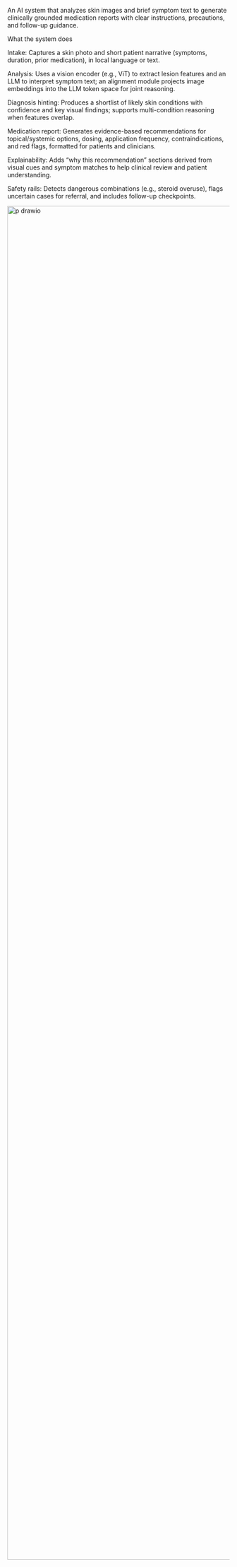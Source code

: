 
An AI system that analyzes skin images and brief symptom text to generate clinically grounded medication reports with clear instructions, precautions, and follow-up guidance.

What the system does

Intake: Captures a skin photo and short patient narrative (symptoms, duration, prior medication), in local language or text.

Analysis: Uses a vision encoder (e.g., ViT) to extract lesion features and an LLM to interpret symptom text; an alignment module projects image embeddings into the LLM token space for joint reasoning.

Diagnosis hinting: Produces a shortlist of likely skin conditions with confidence and key visual findings; supports multi-condition reasoning when features overlap.

Medication report: Generates evidence-based recommendations for topical/systemic options, dosing, application frequency, contraindications, and red flags, formatted for patients and clinicians.

Explainability: Adds “why this recommendation” sections derived from visual cues and symptom matches to help clinical review and patient understanding.

Safety rails: Detects dangerous combinations (e.g., steroid overuse), flags uncertain cases for referral, and includes follow-up checkpoints.


<img width="6778" height="3066" alt="p drawio" src="https://github.com/user-attachments/assets/eac110b0-6335-4751-a104-7e2a8397ca66" />

